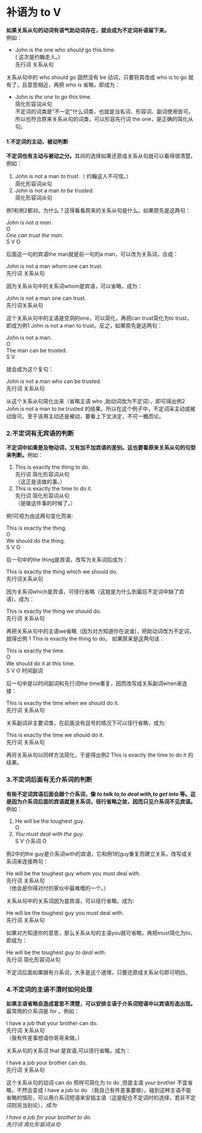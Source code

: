 # 补语为 to V

<b>如果**关系从句的动词有语气助动词**存在，就会成为**不定词补语**留下来。</b>  
例如：  
- John is the one who <em>should</em> go this time.  
( 这次是约翰走人。)    
先行词 关系从句   

关系从句中的 who should go 固然没有 be 动词，只要将其改成 who is to go 就有了，且意思相近，再把 who is 省略，即成为：  
- John is <em>the one to go</em> this time.   
简化形容词从句  
不定词的词类是“不一定”什么词类，也就是当名词、形容词、副词使用皆可。所以也符合原来关系从句的词类，可以形容先行词 the one，是正确的简化从句。

#### 1.不定词的主动、被动判断


<b>不定词也有**主动与被动之分**。</b>其间的选择如果还原成关系从句就可以看得很清楚。例如：  
>  
1. John is not a man <em>to trust</em>.（ 约翰这人不可信。）  
简化形容词从句  
2. John is not a man <em>to be trusted</em>.  
简化形容词从句  

例1和例2都对。为什么？这得看看原来的关系从句是什么。如果原先是这两句：  
>  
John is not <em>a man</em>.  
O   
<em>One</em> <em>can trust</em> <em>the man</em>.  
S V O  

后面这一句的宾语the man就是前一句的a man，可以改为关系词，合成：   
>  
John is not a man whom one can trust.  
先行词 关系从句  

因为关系从句中的关系词whom是宾语，可以省略，成为：  
>  
John is not a man one can trust.  
先行词关系从句  

这个关系从句中的主语是空洞的one，可以简化，再把can trust简化为to trust，即成为例1 John is not a man to trust。反之，如果原先是这两句：  
>  
John is not a man.  
O  
The man can be trusted.  
S V  

就会成为这个复句：   
>  
John is not a man who can be trusted.  
先行词 关系从句  

从这个关系从句简化出来（省略主语 who ,助动词改为不定词），即可得出例2 John is not a man to be trusted 的结果。所以在这个例子中，不定词采主动或被动皆可。至于该用主动还是被动，要看上下文决定，不可一概而论。  


### 2.不定词有无宾语的判断


<b>**不定词中如果是及物动词，又有加不加宾语的差别**。这也要看原来关系从句的句型来判断。</b>例如：  
>  
1. This is exactly the thing to do.  
先行词 简化形容词从句  
（这正是该做的事。）
2. This is exactly the time to do it.  
先行词 简化形容词从句  
（是做这件事的时候了。）  

例1可视为由这两句变化而来:  
>  
This is exactly the thing.  
O  
We should do the thing.  
S V O  

后一句中的the thing是宾语，改写为关系词后成为：  
>  
This is exactly the thing which we should do.  
先行词关系从句  

因为关系词which是宾语，可径行省略（这就是为什么到最后不定词中缺了宾语)，成为：  
>  
This is exactly the thing we should do.  
先行词 关系从句  

再把关系从句中的主语we省略（因为对方知道你在说谁)，把助动词改为不定词，就得出例 1 This is exactly the thing to do。
如果原来是这两句话：    
>  
This is exactly the time.  
O  
We should do it at this time.  
S V O 时间副词  

后一句中是以时间副词和先行词the time重复，因而改写成关系副词when来连接：  
>  
This is exactly the time when we should do it.  
先行词 关系从句   

关系副词非主要词类，在前面没有逗号的情况下可以径行省略，成为:  
>  
This is exactly the time we should do it.  
先行词 关系从句  

再将关系从句以同样方法简化，于是得出例2 This is exactly the time to do it 的结果。

### 3.不定词后面有无介系词的判断


<b>有些不定词宾语后面会跟个介系词，像 <em>to talk to,to deal with,to get into</em>  等。这是因为介系词后面的宾语就是关系词，径行省略之故，因而只见介系词不见宾语。</b>例如：  
>  
1. He will be the toughest guy.  
O  
2. <em>You</em> <em>must deal</em> <em>with the guy</em>.  
S V 介系词 O  

例2中的the guy是介系词with的宾语，它和例1的guy重复而建立关系，改写成关系词来连接两句：  
>  
He will be the toughest guy whom you must deal with.  
先行词 关系从句  
（他会是你得对付的家伙中最难缠的一个。）  

关系从句中的关系词因为是宾语，可以径行省略，成为:  
>  
He will be the toughest guy you must deal with.  
先行词 关系从句  

如果对方知道你的意思，那么关系从句的主语you就可省略，再把must简化为to，即成为：  
>  
He will be the toughest <em>guy</em> <em>to deal with</em>.  
先行词 简化形容词从句  

不定词后面如果跟有介系词，大多是这个道理，只要还原成关系从句即可明白。  


### 4.不定词的主语不清时如何处理

  
<b>如果主语省略会造成意思不清楚，可以安排**主语于介系词短语中以宾语形态出现**。</b>最常用的介系词是 for 。例如：  
>   
I have a job that your brother can do.  
先行词 关系从句  
（我有件差事想请你哥哥来做。）  

关系从句的关系词 that 是宾语,可以径行省略，成为：  
>  
I have a job your brother can do.  
先行词 关系从句  

这个关系从句的动词 can do 照样可简化为 to do ,但是主语 your brother  不宜省略，不然会变成 I have a job to do  （我自己有件差事要做）。碰到这种主语不能省略的情形，可以用介系词短语来安插主语（这是配合不定词时的选择，若非不定词则另当别论），<em>成为:  
>  
I have a job for your brother to do.  
先行词 简化形容词从句  